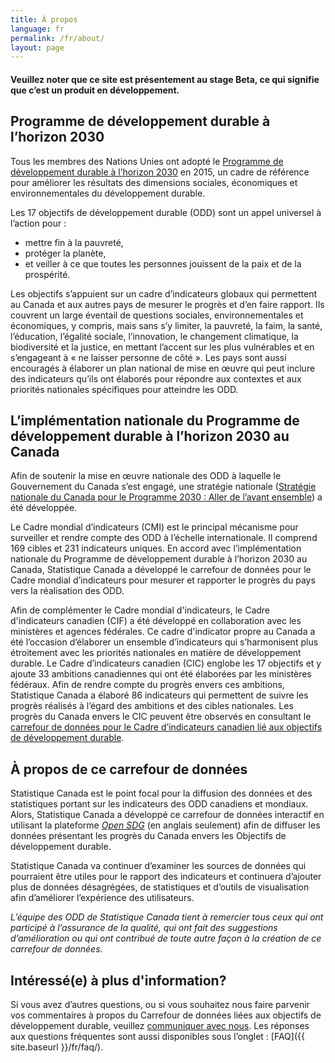 ```yaml
---
title: À propos
language: fr
permalink: /fr/about/
layout: page
---
```


#### Veuillez noter que ce site est présentement au stage Beta, ce qui signifie que c’est un produit en développement.

## Programme de développement durable à l’horizon 2030
Tous les membres des Nations Unies ont adopté le <a href="https://sdgs.un.org/fr/2030agenda">Programme de développement
durable à l’horizon 2030</a> en 2015, un cadre de référence pour améliorer les résultats des dimensions sociales, économiques et environnementales du développement durable.

Les 17 objectifs de développement durable (ODD) sont un appel universel à l’action pour :
* mettre fin à la pauvreté,
* protéger la planète,
* et veiller à ce que toutes les personnes jouissent de la paix et de la prospérité.

Les objectifs s’appuient sur un cadre d’indicateurs globaux qui permettent au Canada et aux autres pays de mesurer le progrès et d’en faire rapport. Ils couvrent un large éventail de questions sociales, environnementales et économiques, y compris, mais sans s’y limiter, la pauvreté, la faim, la santé, l’éducation, l’égalité sociale, l’innovation, le changement climatique, la biodiversité et la justice, en mettant l’accent sur les plus vulnérables et en s’engageant à « ne laisser personne de côté ». Les pays sont aussi encouragés à élaborer un plan national de mise en œuvre qui peut inclure des indicateurs qu’ils ont élaborés pour répondre aux contextes et aux priorités nationales spécifiques pour atteindre les ODD.

## L’implémentation nationale du Programme de développement durable à l’horizon 2030 au Canada
Afin de soutenir la mise en œuvre nationale des ODD à laquelle le Gouvernement du Canada s’est engagé, une stratégie nationale (<a href="https://www.canada.ca/fr/emploi-developpement-social/programmes/programme-2030/aller-avant.html">Stratégie nationale du Canada pour le Programme 2030 : Aller de l’avant ensemble</a>) a été développée.

Le Cadre mondial d’indicateurs (CMI) est le principal mécanisme pour surveiller et rendre compte des ODD à l’échelle internationale. Il comprend 169 cibles et
231 indicateurs uniques. En accord avec l’implémentation nationale du Programme de développement durable à l’horizon 2030 au Canada, Statistique Canada a développé le carrefour de données pour le Cadre mondial d’indicateurs pour mesurer et rapporter le progrès du pays vers la réalisation des ODD.

Afin de complémenter le Cadre mondial d'indicateurs, le Cadre d'indicateurs canadien (CIF) a été développé en collaboration avec les ministères et agences fédérales. Ce cadre d'indicator propre au Canada a été l’occasion d’élaborer un ensemble d’indicateurs qui s’harmonisent plus étroitement avec les priorités nationales en matière de développement durable. Le Cadre d’indicateurs canadien (CIC) englobe les 17 objectifs et y ajoute 33 ambitions canadiennes qui ont été élaborées par les ministères fédéraux. Afin de rendre compte du progrès envers ces ambitions, Statistique Canada a élaboré 86 indicateurs qui permettent de suivre les progrès réalisés à l’égard des ambitions et des cibles nationales. Les progrès du Canada envers le CIC peuvent être observés en consultant le <a href="https://sdgcif-data-canada-oddcic-donnee.github.io/fr/">carrefour de données pour le Cadre d’indicateurs canadien lié aux objectifs de développement durable</a>.

## À propos de ce carrefour de données
Statistique Canada est le point focal pour la diffusion des données et des statistiques portant sur les indicateurs des ODD canadiens et mondiaux. Alors, Statistique Canada a développé ce carrefour de données interactif en utilisant la plateforme <a href="https://open-sdg.org/"><em>Open SDG</em></a> (en anglais seulement) afin de diffuser les données présentant les progrès du Canada envers les Objectifs de développement durable.

Statistique Canada va continuer d’examiner les sources de données qui pourraient être utiles pour le rapport des indicateurs et continuera d’ajouter plus de données désagrégées, de statistiques et d’outils de visualisation afin d’améliorer l’expérience des utilisateurs.

<em>L’équipe des ODD de Statistique Canada tient à remercier tous ceux qui ont participé à l’assurance de la qualité, qui ont fait des suggestions d’amélioration ou qui ont contribué de toute autre façon à la création de ce carrefour de données.</em>

## Intéressé(e) à plus d'information?
Si vous avez d’autres questions, ou si vous souhaitez nous faire parvenir vos commentaires à propos du Carrefour de données liées aux objectifs de développement durable, veuillez <a href="mailto:statcan.sdg-odd.statcan@statcan.gc.ca">communiquer avec nous</a>. Les réponses aux questions fréquentes sont aussi disponibles sous l’onglet : [FAQ]({{ site.baseurl }}/fr/faq/).